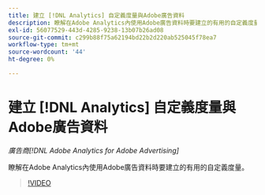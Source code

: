 ```yaml
---
title: 建立 [!DNL Analytics] 自定義度量與Adobe廣告資料
description: 瞭解在Adobe Analytics內使用Adobe廣告資料時要建立的有用的自定義度量。
exl-id: 56077529-443d-4285-9238-13b07b26ad08
source-git-commit: c299b88f75a62194bd22b2d220ab525045f78ea7
workflow-type: tm+mt
source-wordcount: '44'
ht-degree: 0%

---
```


# 建立 [!DNL Analytics] 自定義度量與Adobe廣告資料

*廣告商[!DNL Adobe Analytics for Adobe Advertising]*

瞭解在Adobe Analytics內使用Adobe廣告資料時要建立的有用的自定義度量。

>[!VIDEO](https://video.tv.adobe.com/v/33919)
